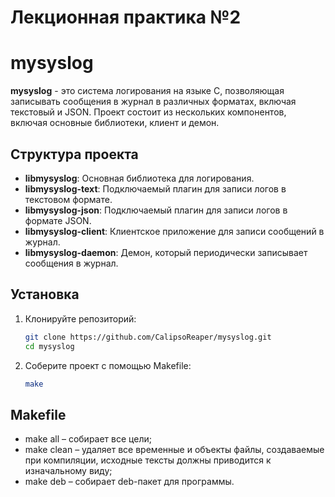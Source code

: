 # Лекционная практика №2
# mysyslog

**mysyslog** - это система логирования на языке C, позволяющая записывать сообщения в журнал в различных форматах, включая текстовый и JSON. Проект состоит из нескольких компонентов, включая основные библиотеки, клиент и демон.

## Структура проекта

- **libmysyslog**: Основная библиотека для логирования.
- **libmysyslog-text**: Подключаемый плагин для записи логов в текстовом формате.
- **libmysyslog-json**: Подключаемый плагин для записи логов в формате JSON.
- **libmysyslog-client**: Клиентское приложение для записи сообщений в журнал.
- **libmysyslog-daemon**: Демон, который периодически записывает сообщения в журнал.

## Установка

1. Клонируйте репозиторий:
   ```bash
   git clone https://github.com/CalipsoReaper/mysyslog.git
   cd mysyslog

2. Соберите проект с помощью Makefile:
   ```bash
   make
## Makefile

- make all – собирает все цели;
- make clean – удаляет все временные и объекты файлы, создаваемые при компиляции, исходные тексты должны приводится к изначальному виду;
- make deb – собирает deb-пакет для программы.
